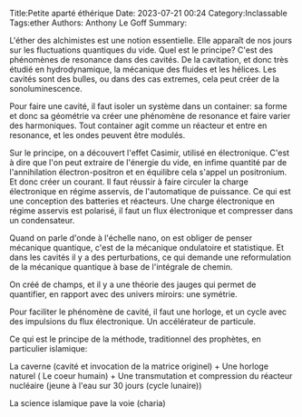 ﻿Title:Petite aparté éthérique
Date: 2023-07-21 00:24
Category:Inclassable
Tags:ether
Authors: Anthony Le Goff
Summary:

L'éther des alchimistes est une notion essentielle. Elle apparaît de nos jours sur les fluctuations quantiques du vide. Quel est le principe? C'est des phénomènes de resonance dans des cavités. De la cavitation, et donc très étudié en hydrodynamique, la mécanique des fluides et les hélices. Les cavités sont des bulles, ou dans des cas extremes, cela peut créer de la sonoluminescence.  

Pour faire une cavité, il faut isoler un système dans un container: sa forme et donc sa géométrie va créer une phénomène de resonance et faire varier des harmoniques. Tout container agit comme un réacteur et entre en resonance, et les ondes peuvent être modulés.  

Sur le principe, on a découvert l'effet Casimir, utilisé en électronique. C'est à dire que l'on peut extraire de l'énergie du vide, en infime quantité par de l'annihilation électron-positron et en équilibre cela s'appel un positronium. Et donc créer un courant. Il faut réussir à faire circuler la charge électronique en régime asservis, de l'automatique de puissance. Ce qui est une conception des batteries et réacteurs. Une charge électronique en régime asservis est polarisé, il faut un flux électronique et compresser dans un condensateur.  

Quand on parle d'onde à l'échelle nano, on est obliger de penser mécanique quantique, c'est de la mécanique ondulatoire et statistique. Et dans les cavités il y a des perturbations, ce qui demande une reformulation de la mécanique quantique à base de l'intégrale de chemin.  

On créé de champs, et il y a une théorie des jauges qui permet de quantifier, en rapport avec des univers miroirs: une symétrie.  

Pour faciliter le phénomène de cavité, il faut une horloge, et un cycle avec des impulsions du flux électronique. Un accélérateur de particule.  

Ce qui est le principe de la méthode, traditionnel des prophètes, en particulier islamique:  

La caverne (cavité et invocation de la matrice originel) + Une horloge naturel ( Le coeur humain) + Une transmutation et compression du réacteur nucléaire (jeune à l'eau sur 30 jours (cycle lunaire))  

La science islamique pave la voie (charia)